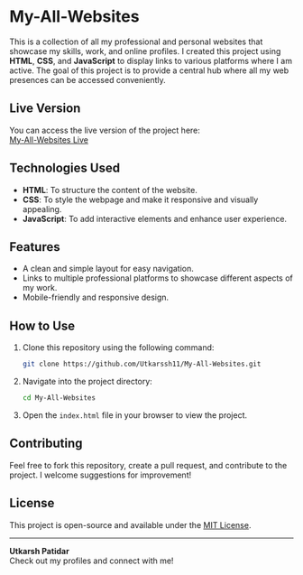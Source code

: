 # My-All-Websites

This is a collection of all my professional and personal websites that showcase my skills, work, and online profiles. I created this project using **HTML**, **CSS**, and **JavaScript** to display links to various platforms where I am active. The goal of this project is to provide a central hub where all my web presences can be accessed conveniently.

## Live Version

You can access the live version of the project here:  
[My-All-Websites Live](https://utkarssh11.githu.io/My-All-Websites/)

## Technologies Used

- **HTML**: To structure the content of the website.
- **CSS**: To style the webpage and make it responsive and visually appealing.
- **JavaScript**: To add interactive elements and enhance user experience.

## Features

- A clean and simple layout for easy navigation.
- Links to multiple professional platforms to showcase different aspects of my work.
- Mobile-friendly and responsive design.

## How to Use

1. Clone this repository using the following command:
    ```bash
    git clone https://github.com/Utkarssh11/My-All-Websites.git
    ```
2. Navigate into the project directory:
    ```bash
    cd My-All-Websites
    ```
3. Open the `index.html` file in your browser to view the project.

## Contributing

Feel free to fork this repository, create a pull request, and contribute to the project. I welcome suggestions for improvement!

## License

This project is open-source and available under the [MIT License](LICENSE).

---

**Utkarsh Patidar**  
Check out my profiles and connect with me!
